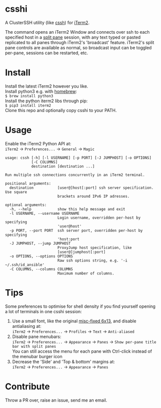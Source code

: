 # csshi
A ClusterSSH utility (like [cssh](https://github.com/duncs/clusterssh)) for [iTerm2](https://iterm2.com/).

The command opens an iTerm2 Window and connects over ssh to each specified host in a [split pane](https://iterm2.com/features.html) session, with any text typed or pasted replicated to all panes through iTerm2's 'broadcast' feature. iTerm2's split pane controls are available as normal, so broadcast input can be toggled per-pane, sessions can be restarted, etc.

# Install
Install the latest iTerm2 however you like.  
Install python3 e.g. with [homebrew](https://brew.sh/):  
```$ brew install python3```  
Install the python iterm2 libs through pip:  
```$ pip3 install iterm2```  
Clone this repo and optionally copy csshi to your PATH.

# Usage
Enable the iTerm2 Python API at:  
`iTerm2` -> `Preferences...` -> `General` -> `Magic`  

```text
usage: cssh [-h] [-l USERNAME] [-p PORT] [-J JUMPHOST] [-o OPTIONS]
            [-C COLUMNS]
            destination [destination ...]

Run multiple ssh connections concurrently in an iTerm2 terminal.

positional arguments:
  destination           [user@]host[:port] ssh server specification. Use square
                        brackets around IPv6 IP adresses.

optional arguments:
  -h, --help            show this help message and exit
  -l USERNAME, --username USERNAME
                        Login username, overridden per-host by specifying
                        'user@host'
  -p PORT, --port PORT  ssh server port, overridden per-host by specifying
                        'host:port
  -J JUMPHOST, --jump JUMPHOST
                        ProxyJump host specification, like
                        [user@]jumphost[:port]
  -o OPTIONS, --options OPTIONS
                        Raw ssh options string, e.g. '-i ~/.ssh/id_ansible'
  -C COLUMNS, --columns COLUMNS
                        Maximum number of columns.
```

# Tips
Some preferences to optimise for shell density if you find yourself opening a lot of terminals in one csshi session:
1) Use a small font, like the original [misc-fixed 6x13](https://monkey.org/~marius/beautiful-fixed-width-fonts-for-osx.html), and disable antialiasing at:  
`iTerm2` -> `Preferences...` -> `Profiles` -> `Text` -> `Anti-aliased`
1) Disable pane menubars:  
`iTerm2` -> `Preferences...` -> `Appearance` -> `Panes` -> `Show per-pane title bar with split panes`  
You can still access the menu for each pane with Ctrl-click instead of the menubar burger icon
1) Decrease the 'Side' and 'Top & bottom' margins at:  
`iTerm2` -> `Preferences...` -> `Appearance` -> `Panes`

# Contribute
Throw a PR over, raise an issue, send me an email.
